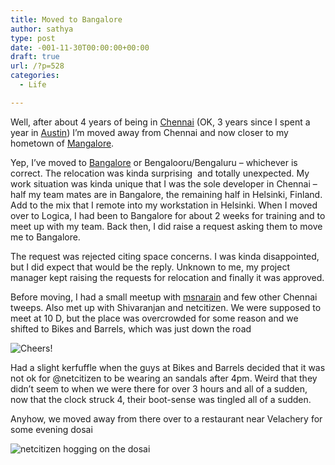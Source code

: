 ```yaml
---
title: Moved to Bangalore
author: sathya
type: post
date: -001-11-30T00:00:00+00:00
draft: true
url: /?p=528
categories:
  - Life

---
```

Well, after about 4 years of being in <a title="All articles tagged Chennai" href="https://sathyabh.at/tag/chennai" target="_blank">Chennai</a> (OK, 3 years since I spent a year in <a title="All articles tagged Austin" href="https://sathyabh.at/tag/austin" target="_blank">Austin</a>) I&#8217;m moved away from Chennai and now closer to my hometown of <a title="All articles tagged Mangalore" href="https://sathyabh.at/tag/mangalore" target="_blank">Mangalore</a>.

Yep, I&#8217;ve moved to <a title="All articles tagged Bangalore" href="https://sathyabh.at/tag/bangalore" target="_blank">Bangalore</a> or Bengalooru/Bengaluru &#8211; whichever is correct. The relocation was kinda surprising  and totally unexpected. My work situation was kinda unique that I was the sole developer in Chennai &#8211; half my team mates are in Bangalore, the remaining half in Helsinki, Finland. Add to the mix that I remote into my workstation in Helsinki. When I moved over to Logica, I had been to Bangalore for about 2 weeks for training and to meet up with my team. Back then, I did raise a request asking them to move me to Bangalore.

The request was rejected citing space concerns. I was kinda disappointed, but I did expect that would be the reply. Unknown to me, my project manager kept raising the requests for relocation and finally it was approved.

Before moving, I had a small meetup with [msnarain][1] and few other Chennai tweeps. Also met up with Shivaranjan and netcitizen. We were supposed to meet at 10 D, but the place was overcrowded for some reason and we shifted to Bikes and Barrels, which was just down the road

![Cheers!][2] 

Had a slight kerfuffle when the guys at Bikes and Barrels decided that it was not ok for @netcitizen to be wearing an sandals after 4pm. Weird that they didn&#8217;t seem to when we were there for over 3 hours and all of a sudden, now that the clock struck 4, their boot-sense was tingled all of a sudden. 

Anyhow, we moved away from there over to a restaurant near Velachery for some evening dosai

![netcitizen hogging on the dosai][3]

 [1]: https://twitter.com/msnarain
 [2]: https://posterous.com/getfile/files.posterous.com/sathyabhat/sguIBugnDFhIhbCEzAHDtIaAnerzruvdeCydqotADgqBBgjBnhzDdkukgiaw/image.jpg.scaled500.jpg
 [3]: https://posterous.com/getfile/files.posterous.com/sathyabhat/nwiwcjimBfiEvmfHasewgfxhywuttcGcDwEGxorJcdcEpbAkBlaeitfJgpte/image.jpg.scaled500.jpg